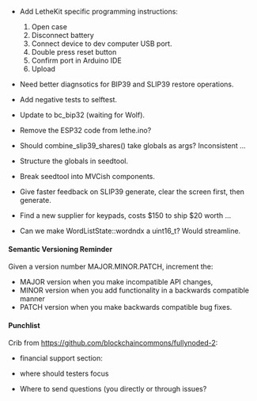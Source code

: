 * Add LetheKit specific programming instructions:
  1. Open case
  2. Disconnect battery
  3. Connect device to dev computer USB port.
  4. Double press reset button
  5. Confirm port in Arduino IDE
  6. Upload

* Need better diagnsotics for BIP39 and SLIP39 restore operations.

* Add negative tests to selftest.

* Update to bc_bip32 (waiting for Wolf).

* Remove the ESP32 code from lethe.ino?

* Should combine_slip39_shares() take globals as args?  Inconsistent ...

* Structure the globals in seedtool.

* Break seedtool into MVCish components.

* Give faster feedback on SLIP39 generate, clear the screen first,
  then generate.

* Find a new supplier for keypads, costs $150 to ship $20 worth ...

* Can we make WordListState::wordndx a uint16_t? Would streamline.

#### Semantic Versioning Reminder

Given a version number MAJOR.MINOR.PATCH, increment the:
* MAJOR version when you make incompatible API changes,
* MINOR version when you add functionality in a backwards compatible manner
* PATCH version when you make backwards compatible bug fixes.

#### Punchlist

Crib from https://github.com/blockchaincommons/fullynoded-2:
  
* financial support section: 

* where should testers focus

* Where to send questions (you directly or through issues?

